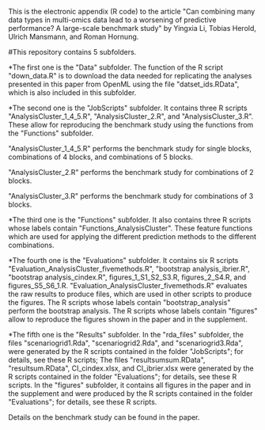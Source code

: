 This is the electronic appendix (R code) to the article "Can combining many data types in multi-omics data lead to a worsening of predictive performance? A large-scale benchmark study" by Yingxia Li, Tobias Herold, Ulrich Mansmann, and Roman Hornung.

#This repository contains 5 subfolders.

*The first one is the "Data" subfolder. The function of the R script "down_data.R" is to download the data needed for replicating the analyses presented in this paper from OpenML using the file "datset_ids.RData", which is also included in this subfolder.

*The second one is the "JobScripts" subfolder. It contains three R scripts "AnalysisCluster_1_4_5.R", "AnalysisCluster_2.R", and "AnalysisCluster_3.R". These allow for reproducing the benchmark study using the functions from the "Functions" subfolder.

"AnalysisCluster_1_4_5.R" performs the benchmark study for single blocks, combinations of 4 blocks, and combinations of 5 blocks.

"AnalysisCluster_2.R" performs the benchmark study for combinations of 2 blocks.

"AnalysisCluster_3.R" performs the benchmark study for combinations of 3 blocks.

*The third one is the "Functions" subfolder. It also contains three R scripts whose labels contain "Functions_AnalysisCluster". These feature functions which are used for applying the different prediction methods to the different combinations.

*The fourth one is the "Evaluations" subfolder. It contains six R scripts "Evaluation_AnalysisCluster_fivemethods.R", "bootstrap analysis_ibrier.R", "bootstrap analysis_cindex.R", figures_1_S1_S2_S3.R, figures_2_S4.R, and figures_S5_S6_1.R. "Evaluation_AnalysisCluster_fivemethods.R" evaluates the raw results to produce files, which are used in other scripts to produce the figures. The R scripts whose labels contain "bootstrap_analysis" perform the bootstrap analysis. The R scripts whose labels contain "figures" allow to reproduce the figures shown in the paper and in the supplement.

*The fifth one is the "Results" subfolder. In the "rda_files" subfolder, the files "scenariogrid1.Rda", "scenariogrid2.Rda", and "scenariogrid3.Rda", were generated by the R scripts contained in the folder "JobScripts"; for details, see these R scripts; The files "resultsumsum.RData", "resultsum.RData", CI_cindex.xlsx, and CI_ibrier.xlsx were generated by the R scripts contained in the folder "Evaluations"; for details, see these R scripts. In the "figures" subfolder, it contains all figures in the paper and in the supplement and were produced by the R scripts contained in the folder "Evaluations"; for details, see these R scripts.

Details on the benchmark study can be found in the paper.
